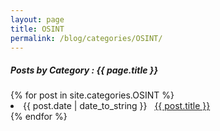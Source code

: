 ```yaml
---
layout: page
title: OSINT
permalink: /blog/categories/OSINT/
---
```


<h5> Posts by Category : {{ page.title }} </h5>

<div class="card">
{% for post in site.categories.OSINT %}
 <li class="category-posts"><span>{{ post.date | date_to_string }}</span> &nbsp; <a href="{{ post.url }}">{{ post.title }}</a></li>
{% endfor %}
</div>